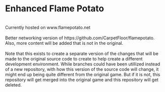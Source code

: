 # Enhanced Flame Potato
<br />
Currently hosted on www.flamepotato.net
<br /><br />
Better networking version of https://github.com/CarpetFloor/flamepotato. Also, more content will be added that is not in the original.
<br /><br />
Note that this exists to create a separate version of the changes that will be made to the original
source code to create to help create a different development environment. While branches could have 
been utillized instead of a new repository, with how this version of the source code will change, it 
might end up being quite different from the original game. But if it is not, this repository will get 
merged into the original game and this repository will get deleted.
<br /><br />
